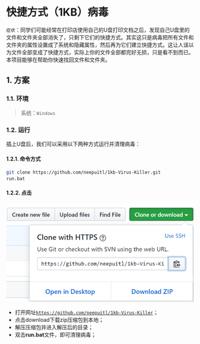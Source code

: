# 快捷方式（1KB）病毒
`症状`：同学们可能经常在打印店使用自己的U盘打印文档之后，发现自己U盘里的文件和文件夹全部消失了，只剩下它们的快捷方式。其实这只是病毒把所有文件和文件夹的属性设置成了系统和隐藏属性，然后再为它们建立快捷方式。这让人误以为文件全部变成了快捷方式，实际上你的文件全部都完好无损，只是看不到而已。本项目能够在帮助你快速找回文件和文件夹。

## 1. 方案
### 1.1. 环境
> 系统：`Windows`

### 1.2. 运行
插上U盘后，我们可以采用以下两种方式运行并清理病毒：

#### 1.2.1. 命令方式
```bash
git clone https://github.com/neepuitl/1kb-Virus-Killer.git
run.bat
```

#### 1.2.2. 点击
![click](docs/images/download-with-click.png)

- 打开网址[`https://github.com/neepuitl/1kb-Virus-Killer`](https://github.com/neepuitl/1kb-Virus-Killer)；
- 点击download下载zip压缩包到本地；
- 解压压缩包并进入解压后的目录；
- 双击**run.bat**文件，即可清理病毒；
